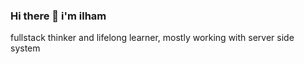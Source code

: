 ### Hi there 👋 i'm ilham

fullstack thinker and lifelong learner, mostly working with server side system
